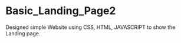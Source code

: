 # Basic_Landing_Page2
Designed  simple Website using CSS, HTML, JAVASCRIPT to show the Landing page.
